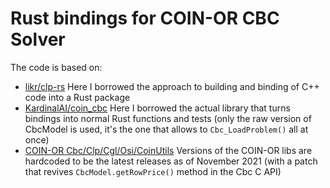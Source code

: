 # Rust bindings for COIN-OR CBC Solver

The code is based on:
* [likr/clp-rs](https://github.com/likr/clp-rs) Here I borrowed the approach to building and binding of C++ code into a Rust package
* [KardinalAI/coin_cbc](https://github.com/KardinalAI/coin_cbc) Here I borrowed the actual library that turns bindings into normal Rust functions and tests (only the raw version of CbcModel is used, it's the one that allows to `Cbc_LoadProblem()` all at once)
* [COIN-OR Cbc/Clp/Cgl/Osi/CoinUtils](https://github.com/coin-or) Versions of the COIN-OR libs are hardcoded to be the latest releases as of November 2021 (with a patch that revives `CbcModel.getRowPrice()` method in the Cbc C API)
